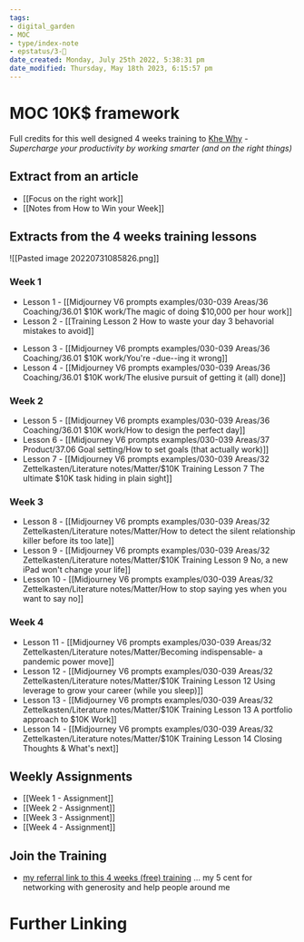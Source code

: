 ```yaml
---
tags: 
- digital_garden
- MOC
- type/index-note
- epstatus/3-🌳
date_created: Monday, July 25th 2022, 5:38:31 pm
date_modified: Thursday, May 18th 2023, 6:15:57 pm
---
```

# MOC 10K$ framework

Full credits for this well designed 4 weeks training to [Khe Why](https://radreads.co/) - *Supercharge your productivity by working smarter (and on the right things)*

## Extract from an article
+ [[Focus on the right work]]
+ [[Notes from How to Win your Week]]

## Extracts from the 4 weeks training lessons

![[Pasted image 20220731085826.png]]
### Week 1
+ Lesson 1 - [[Midjourney V6 prompts examples/030-039 Areas/36 Coaching/36.01 $10K work/The magic of doing $10,000 per hour work]]
+ Lesson 2 - [[Training Lesson 2 How to waste your day 3 behavorial mistakes to avoid]]
- Lesson 3 - [[Midjourney V6 prompts examples/030-039 Areas/36 Coaching/36.01 $10K work/You're -due--ing it wrong]]
- Lesson 4 - [[Midjourney V6 prompts examples/030-039 Areas/36 Coaching/36.01 $10K work/The elusive pursuit of getting it (all) done]]

### Week 2
- Lesson 5 - [[Midjourney V6 prompts examples/030-039 Areas/36 Coaching/36.01 $10K work/How to design the perfect day]]
- Lesson 6 - [[Midjourney V6 prompts examples/030-039 Areas/37 Product/37.06 Goal setting/How to set goals (that actually work)]]
- Lesson 7 - [[Midjourney V6 prompts examples/030-039 Areas/32 Zettelkasten/Literature notes/Matter/$10K Training Lesson 7 The ultimate $10K task hiding in plain sight]]

### Week 3
- Lesson 8 - [[Midjourney V6 prompts examples/030-039 Areas/32 Zettelkasten/Literature notes/Matter/How to detect the silent relationship killer before its too late]]
- Lesson 9 - [[Midjourney V6 prompts examples/030-039 Areas/32 Zettelkasten/Literature notes/Matter/$10K Training Lesson 9 No, a new iPad won't change your life]]
- Lesson 10 - [[Midjourney V6 prompts examples/030-039 Areas/32 Zettelkasten/Literature notes/Matter/How to stop saying yes when you want to say no]]

### Week 4
- Lesson 11 - [[Midjourney V6 prompts examples/030-039 Areas/32 Zettelkasten/Literature notes/Matter/Becoming indispensable- a pandemic power move]]
- Lesson 12 - [[Midjourney V6 prompts examples/030-039 Areas/32 Zettelkasten/Literature notes/Matter/$10K Training Lesson 12 Using leverage to grow your career (while you sleep)]]
- Lesson 13 - [[Midjourney V6 prompts examples/030-039 Areas/32 Zettelkasten/Literature notes/Matter/$10K Training Lesson 13 A portfolio approach to $10K Work]]
- Lesson 14 - [[Midjourney V6 prompts examples/030-039 Areas/32 Zettelkasten/Literature notes/Matter/$10K Training Lesson 14 Closing Thoughts & What's next]]

## Weekly Assignments
+ [[Week 1 - Assignment]]
+ [[Week 2 - Assignment]]
+ [[Week 3 - Assignment]]
+ [[Week 4 - Assignment]]

## Join the Training
+ [my referral link to this 4 weeks (free) training](https://sparklp.co/4e67ae84) ... my 5 cent for networking with generosity and help people around me

# Further Linking